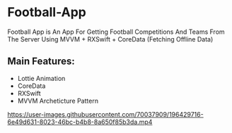 # Football-App
Football App is An App For Getting Football Competitions And Teams From The Server Using MVVM + RXSwift + CoreData (Fetching Offline Data)

Main Features:
------------------
- Lottie Animation
- CoreData
- RXSwift
- MVVM Archeticture Pattern

https://user-images.githubusercontent.com/70037909/196429716-6e49d631-8023-46bc-b4b8-8a650f85b3da.mp4



